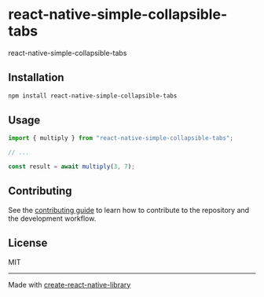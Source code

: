 # react-native-simple-collapsible-tabs

react-native-simple-collapsible-tabs

## Installation

```sh
npm install react-native-simple-collapsible-tabs
```

## Usage

```js
import { multiply } from "react-native-simple-collapsible-tabs";

// ...

const result = await multiply(3, 7);
```

## Contributing

See the [contributing guide](CONTRIBUTING.md) to learn how to contribute to the repository and the development workflow.

## License

MIT

---

Made with [create-react-native-library](https://github.com/callstack/react-native-builder-bob)
